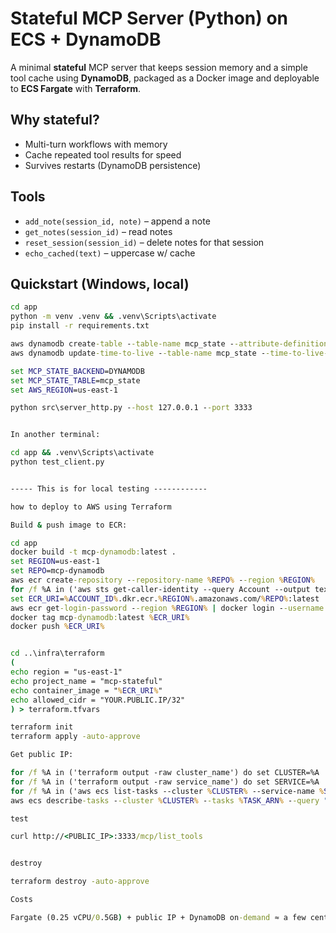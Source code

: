 # Stateful MCP Server (Python) on ECS + DynamoDB

A minimal **stateful** MCP server that keeps session memory and a simple tool cache using **DynamoDB**, packaged as a Docker image and deployable to **ECS Fargate** with **Terraform**.

## Why stateful?
- Multi-turn workflows with memory
- Cache repeated tool results for speed
- Survives restarts (DynamoDB persistence)

## Tools
- `add_note(session_id, note)` – append a note
- `get_notes(session_id)` – read notes
- `reset_session(session_id)` – delete notes for that session
- `echo_cached(text)` – uppercase w/ cache

## Quickstart (Windows, local)
```bat
cd app
python -m venv .venv && .venv\Scripts\activate
pip install -r requirements.txt

aws dynamodb create-table --table-name mcp_state --attribute-definitions AttributeName=pk,AttributeType=S AttributeName=sk,AttributeType=S --key-schema AttributeName=pk,KeyType=HASH AttributeName=sk,KeyType=RANGE --billing-mode PAY_PER_REQUEST
aws dynamodb update-time-to-live --table-name mcp_state --time-to-live-specification "Enabled=true, AttributeName=expiresAt"

set MCP_STATE_BACKEND=DYNAMODB
set MCP_STATE_TABLE=mcp_state
set AWS_REGION=us-east-1

python src\server_http.py --host 127.0.0.1 --port 3333


In another terminal:

cd app && .venv\Scripts\activate
python test_client.py


----- This is for local testing ------------

how to deploy to AWS using Terraform

Build & push image to ECR:

cd app
docker build -t mcp-dynamodb:latest .
set REGION=us-east-1
set REPO=mcp-dynamodb
aws ecr create-repository --repository-name %REPO% --region %REGION%
for /f %A in ('aws sts get-caller-identity --query Account --output text') do set ACCOUNT_ID=%A
set ECR_URI=%ACCOUNT_ID%.dkr.ecr.%REGION%.amazonaws.com/%REPO%:latest
aws ecr get-login-password --region %REGION% | docker login --username AWS --password-stdin %ACCOUNT_ID%.dkr.ecr.%REGION%.amazonaws.com
docker tag mcp-dynamodb:latest %ECR_URI%
docker push %ECR_URI%


cd ..\infra\terraform
(
echo region = "us-east-1"
echo project_name = "mcp-stateful"
echo container_image = "%ECR_URI%"
echo allowed_cidr = "YOUR.PUBLIC.IP/32"
) > terraform.tfvars

terraform init
terraform apply -auto-approve

Get public IP:

for /f %A in ('terraform output -raw cluster_name') do set CLUSTER=%A
for /f %A in ('terraform output -raw service_name') do set SERVICE=%A
for /f %A in ('aws ecs list-tasks --cluster %CLUSTER% --service-name %SERVICE% --query "taskArns[0]" --output text') do set TASK_ARN=%A
aws ecs describe-tasks --cluster %CLUSTER% --tasks %TASK_ARN% --query "tasks[0].attachments[0].details[?name=='publicIPv4Address'].value" --output text

test

curl http://<PUBLIC_IP>:3333/mcp/list_tools


destroy

terraform destroy -auto-approve

Costs

Fargate (0.25 vCPU/0.5GB) + public IP + DynamoDB on-demand ≈ a few cents/hour for tests. Destroy to stop charges.